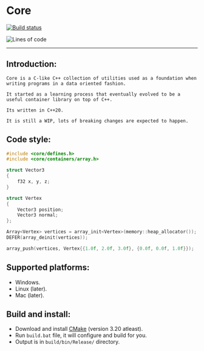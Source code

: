 # **Core**
<!-- badges: start -->
[![Build status](https://github.com/M-Fatah/core/workflows/CI/badge.svg)](https://github.com/M-Fatah/core/actions?workflow=CI)

![Lines of code](https://img.shields.io/tokei/lines/github/M-Fatah/code)
<!-- badges: end -->
---
## **Introduction:**

    Core is a C-like C++ collection of utilities used as a foundation when writing programs in a data oriented fashion.

    It started as a learning process that eventually evolved to be a useful container library on top of C++.

    Its written in C++20.

    It is still a WIP, lots of breaking changes are expected to happen.
## **Code style:**
```C++
#include <core/defines.h>
#include <core/containers/array.h>

struct Vector3
{
    f32 x, y, z;
}

struct Vertex
{
    Vector3 position;
    Vector3 normal;
};

Array<Vertex> vertices = array_init<Vertex>(memory::heap_allocator());
DEFER(array_deinit(vertices));

array_push(vertices, Vertex{{1.0f, 2.0f, 3.0f}, {0.0f, 0.0f, 1.0f}});
```
## **Supported platforms:**
- Windows.
- Linux (later).
- Mac (later).
## **Build and install:**
- Download and install [CMake](https://cmake.org/download/) (version 3.20 atleast).
- Run `build.bat` file, it will configure and build for you.
- Output is in `build/bin/Release/` directory.